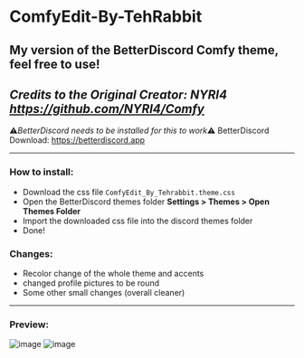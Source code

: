 # ComfyEdit-By-TehRabbit
**My version of the BetterDiscord Comfy theme, feel free to use!**
---
*Credits to the Original Creator: NYRI4 https://github.com/NYRI4/Comfy*
---

⚠️*BetterDiscord needs to be installed for this to work*⚠️
BetterDiscord Download: https://betterdiscord.app

---

### How to install:

- Download the css file `ComfyEdit_By_Tehrabbit.theme.css`
- Open the BetterDiscord themes folder **Settings > Themes > Open Themes Folder**
- Import the downloaded css file into the discord themes folder
- Done!

### Changes:

- Recolor change of the whole theme and accents 
- changed profile pictures to be round
- Some other small changes (overall cleaner)

---

### Preview:
![image](https://user-images.githubusercontent.com/57992120/149061126-bfd456ad-8d48-4b05-a49c-6569c6ed1d19.png)
![image](https://user-images.githubusercontent.com/57992120/149061276-001df9ce-42c5-4e60-a410-bf38ecb17d39.png)
